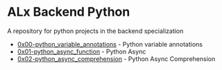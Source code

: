 
# ALx Backend Python
A repository for python projects in the backend specialization
- [0x00-python_variable_annotations](https://github.com/Nyaguthii-C/alx-backend-python/tree/main/0x00-python_variable_annotations) - Python variable annotations
- [0x01-python_async_function](https://github.com/Nyaguthii-C/alx-backend-python/tree/main/0x01-python_async_function) - Python Async
- [0x02-python_async_comprehension](https://github.com/Nyaguthii-C/alx-backend-python/tree/main/0x02-python_async_comprehension) - Python Async Comprehension
